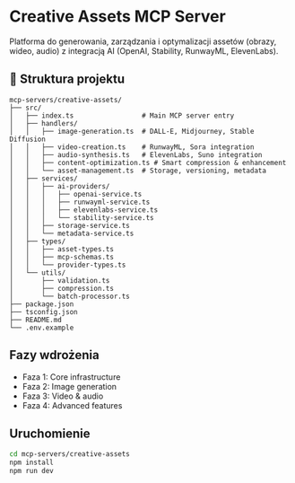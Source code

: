 # Creative Assets MCP Server

Platforma do generowania, zarządzania i optymalizacji assetów (obrazy, wideo, audio) z integracją AI (OpenAI, Stability, RunwayML, ElevenLabs).

## 📁 Struktura projektu

```
mcp-servers/creative-assets/
├── src/
│   ├── index.ts                 # Main MCP server entry
│   ├── handlers/
│   │   ├── image-generation.ts  # DALL-E, Midjourney, Stable Diffusion
│   │   ├── video-creation.ts    # RunwayML, Sora integration
│   │   ├── audio-synthesis.ts   # ElevenLabs, Suno integration
│   │   ├── content-optimization.ts # Smart compression & enhancement
│   │   └── asset-management.ts  # Storage, versioning, metadata
│   ├── services/
│   │   ├── ai-providers/
│   │   │   ├── openai-service.ts
│   │   │   ├── runwayml-service.ts
│   │   │   ├── elevenlabs-service.ts
│   │   │   └── stability-service.ts
│   │   ├── storage-service.ts
│   │   └── metadata-service.ts
│   ├── types/
│   │   ├── asset-types.ts
│   │   ├── mcp-schemas.ts
│   │   └── provider-types.ts
│   └── utils/
│       ├── validation.ts
│       ├── compression.ts
│       └── batch-processor.ts
├── package.json
├── tsconfig.json
├── README.md
└── .env.example
```

## Fazy wdrożenia

- Faza 1: Core infrastructure
- Faza 2: Image generation
- Faza 3: Video & audio
- Faza 4: Advanced features

## Uruchomienie

```bash
cd mcp-servers/creative-assets
npm install
npm run dev
```
